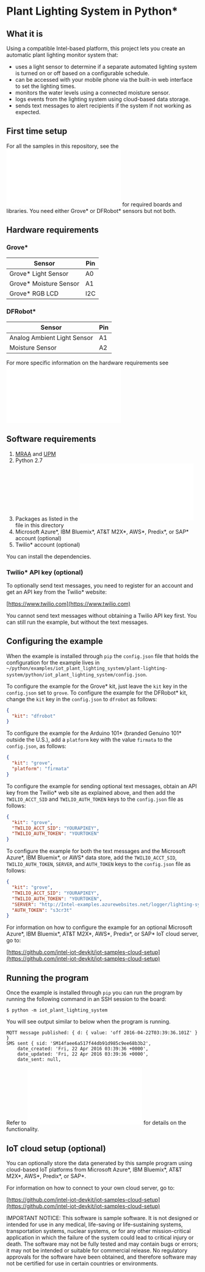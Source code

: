 # Plant Lighting System in Python*

## What it is

Using a compatible Intel-based platform, this project lets you create an automatic plant lighting monitor system that:<br>
- uses a light sensor to determine if a separate automated lighting system is turned on or off based on a configurable schedule.<br>
- can be accessed with your mobile phone via the built-in web interface to set the lighting times.<br>
- monitors the water levels using a connected moisture sensor.<br>
- logs events from the lighting system using cloud-based data storage.<br>
- sends text messages to alert recipients if the system if not working as expected.

## First time setup
For all the samples in this repository, see the ![General Setup Instructions](./../../README.md#setup) for required boards and libraries.  You need either Grove\* or DFRobot\* sensors but not both.

## Hardware requirements

### Grove\*

Sensor | Pin
--- | ---
Grove\* Light Sensor | A0
Grove\* Moisture Sensor | A1
Grove\* RGB LCD | I2C

### DFRobot\* 

Sensor | Pin
--- | ---
Analog Ambient Light Sensor | A1
Moisture Sensor | A2

For more specific information on the hardware requirements see ![Hardware Details](./../README.md#hardware-requirements)

## Software requirements

1. [MRAA](https://github.com/intel-iot-devkit/mraa) and [UPM](https://upm.mraa.io/)
2. Python 2.7
3. Packages as listed in the ![setup.py](setup.py) file in this directory
1. Microsoft Azure\*, IBM Bluemix\*, AT&T M2X\*, AWS\*, Predix\*, or SAP\* account (optional)
2. Twilio\* account (optional)

You can install the dependencies.

### Twilio\* API key (optional)

To optionally send text messages, you need to register for an account and get an API key from the Twilio\* website:

[https://www.twilio.com](https://www.twilio.com)

You cannot send text messages without obtaining a Twilio API key first. You can still run the example, but without the text messages.

## Configuring the example

When the example is installed through `pip` the `config.json` file that holds the configuration for the example lives in `~/python/examples/iot_plant_lighting_system/plant-lighting-system/python/iot_plant_lighting_system/config.json`.

To configure the example for the Grove\* kit, just leave the `kit` key in the `config.json` set to `grove`. To configure the example for the DFRobot\* kit, change the `kit` key in the `config.json` to `dfrobot` as follows:

```JSON
{
  "kit": "dfrobot"
}
```

To configure the example for the Arduino 101\* (branded Genuino 101\* outside the U.S.), add a `platform` key with the value `firmata` to the `config.json`, as follows:

```JSON
{
  "kit": "grove",
  "platform": "firmata"
}
```

To configure the example for sending optional text messages, obtain an API key from the Twilio\* web site as explained above, and then add the `TWILIO_ACCT_SID` and `TWILIO_AUTH_TOKEN` keys to the `config.json` file as follows:

```JSON
{
  "kit": "grove",
  "TWILIO_ACCT_SID": "YOURAPIKEY",
  "TWILIO_AUTH_TOKEN": "YOURTOKEN"
}
```

To configure the example for both the text messages and the Microsoft Azure\*, IBM Bluemix\*, or AWS\* data store, add the `TWILIO_ACCT_SID`, `TWILIO_AUTH_TOKEN`, `SERVER`, and `AUTH_TOKEN` keys to the `config.json` file as follows:

```JSON
{
  "kit": "grove",
  "TWILIO_ACCT_SID": "YOURAPIKEY",
  "TWILIO_AUTH_TOKEN": "YOURTOKEN",
  "SERVER": "http://Intel-examples.azurewebsites.net/logger/lighting-system",
  "AUTH_TOKEN": "s3cr3t"
}
```

For information on how to configure the example for an optional Microsoft Azure\*, IBM Bluemix\*, AT&T M2X\*, AWS\*, Predix\*, or SAP\* IoT cloud server, go to:

[https://github.com/intel-iot-devkit/iot-samples-cloud-setup](https://github.com/intel-iot-devkit/iot-samples-cloud-setup)

## Running the program

Once the example is installed through `pip` you can run the program by running the following command in an SSH session to the board:

    $ python -m iot_plant_lighting_system
    
You will see output similar to below when the program is running.

```
MQTT message published: { d: { value: 'off 2016-04-22T03:39:36.101Z' } } 
SMS sent { sid: 'SM14faee6a517f44db91d985c9ee68b3b2', 
	date_created: 'Fri, 22 Apr 2016 03:39:36 +0000', 
	date_updated: 'Fri, 22 Apr 2016 03:39:36 +0000', 
	date_sent: null, 
```

Refer to ![How it Works](./../README.md#how-it-works) for details on the functionality.

## IoT cloud setup (optional)

You can optionally store the data generated by this sample program using cloud-based IoT platforms from Microsoft Azure\*, IBM Bluemix\*, AT&T M2X\*, AWS\*, Predix\*, or SAP\*.

For information on how to connect to your own cloud server, go to:

[https://github.com/intel-iot-devkit/iot-samples-cloud-setup](https://github.com/intel-iot-devkit/iot-samples-cloud-setup)

IMPORTANT NOTICE: This software is sample software. It is not designed or intended for use in any medical, life-saving or life-sustaining systems, transportation systems, nuclear systems, or for any other mission-critical application in which the failure of the system could lead to critical injury or death. The software may not be fully tested and may contain bugs or errors; it may not be intended or suitable for commercial release. No regulatory approvals for the software have been obtained, and therefore software may not be certified for use in certain countries or environments.

